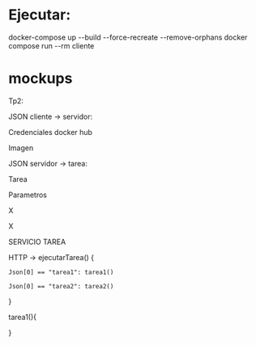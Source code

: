 # Ejecutar:
docker-compose up --build --force-recreate --remove-orphans
docker compose  run --rm cliente





# mockups

Tp2: 

JSON cliente -> servidor: 

Credenciales docker hub 

Imagen

JSON servidor -> tarea: 

Tarea 

Parametros 

X 

X 

 

 

 

SERVICIO TAREA 

 

HTTP -> ejecutarTarea() { 

    Json[0] == "tarea1": tarea1() 

    Json[0] == "tarea2": tarea2() 

} 

 

tarea1(){ 



}